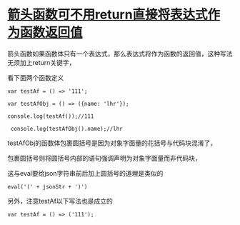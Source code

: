 # [箭头函数可不用return直接将表达式作为函数返回值](https://www.cnblogs.com/kungfupan/p/9741667.html)

箭头函数如果函数体只有一个表达式，那么表达式将作为函数的返回值，这种写法无须加上return关键字，

看下面两个函数定义

```
var testAf = () => '111';

var testAfObj = () => ({name: 'lhr'});

console.log(testAf());//111

 console.log(testAfObj().name);//lhr
```

testAfObj的函数体包裹圆括号是因为对象字面量的花括号与代码块混淆了，

包裹圆括号则将圆括号内部的语句强调声明为对象字面量而非代码块，

这与eval要给json字符串前后加上圆括号的道理是类似的

```
eval('(' + jsonStr + ')')
```

 

另外，注意testAf以下写法也是成立的

```
var testAf = () => ('111');
```

